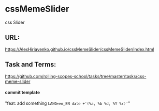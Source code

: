# cssMemeSlider

css Slider

## URL:

https://AlexHiriavenko.github.io/cssMemeSlider/cssMemeSlider/index.html

## Task and Terms:

https://github.com/rolling-scopes-school/tasks/tree/master/tasks/css-meme-slider

#### commit template

"feat: add something `LANG=en_EN date +'(%a, %b %d, %Y %r)'`"
